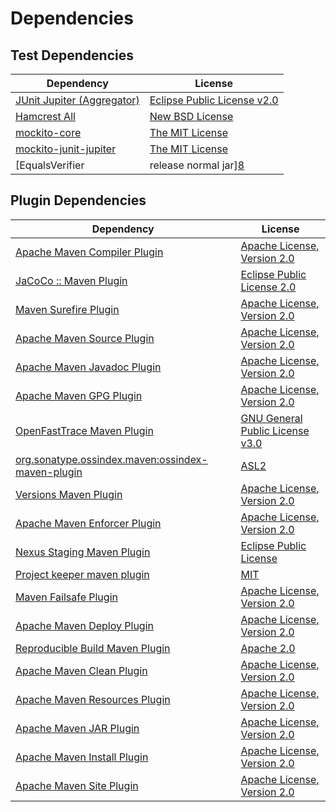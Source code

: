 <!-- @formatter:off -->
# Dependencies

## Test Dependencies

| Dependency                               | License                          |
| ---------------------------------------- | -------------------------------- |
| [JUnit Jupiter (Aggregator)][0]          | [Eclipse Public License v2.0][1] |
| [Hamcrest All][2]                        | [New BSD License][3]             |
| [mockito-core][4]                        | [The MIT License][5]             |
| [mockito-junit-jupiter][4]               | [The MIT License][5]             |
| [EqualsVerifier | release normal jar][8] | [Apache License, Version 2.0][9] |

## Plugin Dependencies

| Dependency                                              | License                               |
| ------------------------------------------------------- | ------------------------------------- |
| [Apache Maven Compiler Plugin][10]                      | [Apache License, Version 2.0][9]      |
| [JaCoCo :: Maven Plugin][12]                            | [Eclipse Public License 2.0][13]      |
| [Maven Surefire Plugin][14]                             | [Apache License, Version 2.0][9]      |
| [Apache Maven Source Plugin][16]                        | [Apache License, Version 2.0][9]      |
| [Apache Maven Javadoc Plugin][18]                       | [Apache License, Version 2.0][9]      |
| [Apache Maven GPG Plugin][20]                           | [Apache License, Version 2.0][9]      |
| [OpenFastTrace Maven Plugin][22]                        | [GNU General Public License v3.0][23] |
| [org.sonatype.ossindex.maven:ossindex-maven-plugin][24] | [ASL2][25]                            |
| [Versions Maven Plugin][26]                             | [Apache License, Version 2.0][9]      |
| [Apache Maven Enforcer Plugin][28]                      | [Apache License, Version 2.0][9]      |
| [Nexus Staging Maven Plugin][30]                        | [Eclipse Public License][31]          |
| [Project keeper maven plugin][32]                       | [MIT][33]                             |
| [Maven Failsafe Plugin][34]                             | [Apache License, Version 2.0][9]      |
| [Apache Maven Deploy Plugin][36]                        | [Apache License, Version 2.0][25]     |
| [Reproducible Build Maven Plugin][38]                   | [Apache 2.0][25]                      |
| [Apache Maven Clean Plugin][40]                         | [Apache License, Version 2.0][9]      |
| [Apache Maven Resources Plugin][42]                     | [Apache License, Version 2.0][9]      |
| [Apache Maven JAR Plugin][44]                           | [Apache License, Version 2.0][9]      |
| [Apache Maven Install Plugin][46]                       | [Apache License, Version 2.0][25]     |
| [Apache Maven Site Plugin][48]                          | [Apache License, Version 2.0][9]      |

[32]: https://github.com/exasol/project-keeper-maven-plugin
[2]: https://github.com/hamcrest/JavaHamcrest
[25]: http://www.apache.org/licenses/LICENSE-2.0.txt

[14]: https://maven.apache.org/surefire/maven-surefire-plugin/

[30]: http://www.sonatype.com/public-parent/nexus-maven-plugins/nexus-staging/nexus-staging-maven-plugin/

[4]: https://github.com/mockito/mockito

[33]: https://opensource.org/licenses/MIT

[34]: https://maven.apache.org/surefire/maven-failsafe-plugin/

[26]: http://www.mojohaus.org/versions-maven-plugin/

[10]: https://maven.apache.org/plugins/maven-compiler-plugin/

[42]: https://maven.apache.org/plugins/maven-resources-plugin/

[22]: https://github.com/itsallcode/openfasttrace-maven-plugin

[40]: https://maven.apache.org/plugins/maven-clean-plugin/

[13]: https://www.eclipse.org/legal/epl-2.0/

[31]: http://www.eclipse.org/legal/epl-v10.html

[12]: https://www.jacoco.org/jacoco/trunk/doc/maven.html

[5]: https://github.com/mockito/mockito/blob/main/LICENSE

[38]: http://zlika.github.io/reproducible-build-maven-plugin

[48]: https://maven.apache.org/plugins/maven-site-plugin/

[23]: https://www.gnu.org/licenses/gpl-3.0.html

[9]: https://www.apache.org/licenses/LICENSE-2.0.txt

[8]: https://www.jqno.nl/equalsverifier

[28]: https://maven.apache.org/enforcer/maven-enforcer-plugin/

[1]: https://www.eclipse.org/legal/epl-v20.html

[3]: http://www.opensource.org/licenses/bsd-license.php

[46]: http://maven.apache.org/plugins/maven-install-plugin/

[0]: https://junit.org/junit5/

[24]: https://sonatype.github.io/ossindex-maven/maven-plugin/

[20]: https://maven.apache.org/plugins/maven-gpg-plugin/

[16]: https://maven.apache.org/plugins/maven-source-plugin/

[36]: http://maven.apache.org/plugins/maven-deploy-plugin/

[18]: https://maven.apache.org/plugins/maven-javadoc-plugin/

[44]: https://maven.apache.org/plugins/maven-jar-plugin/
